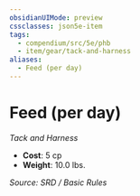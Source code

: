 ```yaml
---
obsidianUIMode: preview
cssclasses: json5e-item
tags:
  - compendium/src/5e/phb
  - item/gear/tack-and-harness
aliases:
  - Feed (per day)
---
```

# Feed (per day)
*Tack and Harness*  

- **Cost**: 5 cp
- **Weight**: 10.0 lbs.

*Source: SRD / Basic Rules*